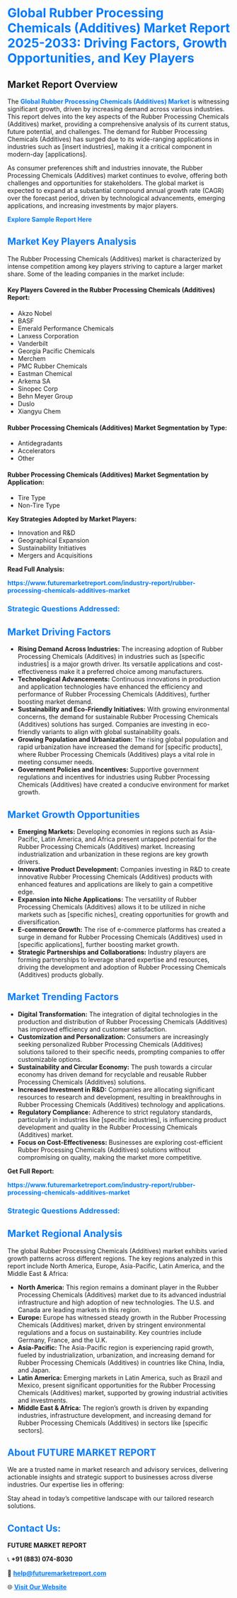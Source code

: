 <h1 style="color: #007BFF;">Global Rubber Processing Chemicals (Additives) Market Report 2025-2033: Driving Factors, Growth Opportunities, and Key Players</h1>

<section id="overview">
<h2>Market Report Overview</h2>
<p>The <a href="https://www.futuremarketreport.com/industry-report/rubber-processing-chemicals-additives-market" style="color: #007BFF; text-decoration: none;"><strong>Global Rubber Processing Chemicals (Additives) Market</strong></a> is witnessing significant growth, driven by increasing demand across various industries. This report delves into the key aspects of the Rubber Processing Chemicals (Additives) market, providing a comprehensive analysis of its current status, future potential, and challenges. The demand for Rubber Processing Chemicals (Additives) has surged due to its wide-ranging applications in industries such as [insert industries], making it a critical component in modern-day [applications].</p>
<p>As consumer preferences shift and industries innovate, the Rubber Processing Chemicals (Additives) market continues to evolve, offering both challenges and opportunities for stakeholders. The global market is expected to expand at a substantial compound annual growth rate (CAGR) over the forecast period, driven by technological advancements, emerging applications, and increasing investments by major players.</p>
</section>

<section id="overview">
<p><a href="https://www.futuremarketreport.com/request-sample/reportId=83534" style="color: #007BFF; text-decoration: none;"><strong>Explore Sample Report Here</strong></a></p>
</section>

<section id="key-players">
<h2 style="color: #007BFF;">Market Key Players Analysis</h2>
<p>The Rubber Processing Chemicals (Additives) market is characterized by intense competition among key players striving to capture a larger market share. Some of the leading companies in the market include:</p>
<h4>Key Players Covered in the Rubber Processing Chemicals (Additives) Report:</h4>
<ul><li>Akzo Nobel</li><li>BASF</li><li>Emerald Performance Chemicals</li><li>Lanxess Corporation</li><li>Vanderbilt</li><li>Georgia Pacific Chemicals</li><li>Merchem</li><li>PMC Rubber Chemicals</li><li>Eastman Chemical</li><li>Arkema SA</li><li>Sinopec Corp</li><li>Behn Meyer Group</li><li>Duslo</li><li>Xiangyu Chem</li></ul>
<h4>Rubber Processing Chemicals (Additives) Market Segmentation by Type:</h4>
<ul><li>Antidegradants</li><li>Accelerators</li><li>Other</li></ul>

<h4>Rubber Processing Chemicals (Additives) Market Segmentation by Application:</h4>
<ul><li>Tire Type</li><li>Non-Tire Type</li></ul>
<p><strong>Key Strategies Adopted by Market Players:</strong></p>
<ul>
<li>Innovation and R&D</li>
<li>Geographical Expansion</li>
<li>Sustainability Initiatives</li>
<li>Mergers and Acquisitions</li>
</ul>
</section>

<section>
<p><strong>Read Full Analysis: </strong></p><a href="https://www.futuremarketreport.com/industry-report/rubber-processing-chemicals-additives-market" style="color: #007BFF; text-decoration: none;"><strong>https://www.futuremarketreport.com/industry-report/rubber-processing-chemicals-additives-market</strong></a>
<h3 style="color: #007BFF;">Strategic Questions Addressed:</h3>
</section>

<section id="driving-factors">
<h2 style="color: #007BFF;">Market Driving Factors</h2>
<ul>
<li><strong>Rising Demand Across Industries:</strong> The increasing adoption of Rubber Processing Chemicals (Additives) in industries such as [specific industries] is a major growth driver. Its versatile applications and cost-effectiveness make it a preferred choice among manufacturers.</li>
<li><strong>Technological Advancements:</strong> Continuous innovations in production and application technologies have enhanced the efficiency and performance of Rubber Processing Chemicals (Additives), further boosting market demand.</li>
<li><strong>Sustainability and Eco-Friendly Initiatives:</strong> With growing environmental concerns, the demand for sustainable Rubber Processing Chemicals (Additives) solutions has surged. Companies are investing in eco-friendly variants to align with global sustainability goals.</li>
<li><strong>Growing Population and Urbanization:</strong> The rising global population and rapid urbanization have increased the demand for [specific products], where Rubber Processing Chemicals (Additives) plays a vital role in meeting consumer needs.</li>
<li><strong>Government Policies and Incentives:</strong> Supportive government regulations and incentives for industries using Rubber Processing Chemicals (Additives) have created a conducive environment for market growth.</li>
</ul>
</section>

<section id="growth-opportunities">
<h2 style="color: #007BFF;">Market Growth Opportunities</h2>
<ul>
<li><strong>Emerging Markets:</strong> Developing economies in regions such as Asia-Pacific, Latin America, and Africa present untapped potential for the Rubber Processing Chemicals (Additives) market. Increasing industrialization and urbanization in these regions are key growth drivers.</li>
<li><strong>Innovative Product Development:</strong> Companies investing in R&D to create innovative Rubber Processing Chemicals (Additives) products with enhanced features and applications are likely to gain a competitive edge.</li>
<li><strong>Expansion into Niche Applications:</strong> The versatility of Rubber Processing Chemicals (Additives) allows it to be utilized in niche markets such as [specific niches], creating opportunities for growth and diversification.</li>
<li><strong>E-commerce Growth:</strong> The rise of e-commerce platforms has created a surge in demand for Rubber Processing Chemicals (Additives) used in [specific applications], further boosting market growth.</li>
<li><strong>Strategic Partnerships and Collaborations:</strong> Industry players are forming partnerships to leverage shared expertise and resources, driving the development and adoption of Rubber Processing Chemicals (Additives) products globally.</li>
</ul>
</section>

<section id="trending-factors">
<h2 style="color: #007BFF;">Market Trending Factors</h2>
<ul>
<li><strong>Digital Transformation:</strong> The integration of digital technologies in the production and distribution of Rubber Processing Chemicals (Additives) has improved efficiency and customer satisfaction.</li>
<li><strong>Customization and Personalization:</strong> Consumers are increasingly seeking personalized Rubber Processing Chemicals (Additives) solutions tailored to their specific needs, prompting companies to offer customizable options.</li>
<li><strong>Sustainability and Circular Economy:</strong> The push towards a circular economy has driven demand for recyclable and reusable Rubber Processing Chemicals (Additives) solutions.</li>
<li><strong>Increased Investment in R&D:</strong> Companies are allocating significant resources to research and development, resulting in breakthroughs in Rubber Processing Chemicals (Additives) technology and applications.</li>
<li><strong>Regulatory Compliance:</strong> Adherence to strict regulatory standards, particularly in industries like [specific industries], is influencing product development and quality in the Rubber Processing Chemicals (Additives) market.</li>
<li><strong>Focus on Cost-Effectiveness:</strong> Businesses are exploring cost-efficient Rubber Processing Chemicals (Additives) solutions without compromising on quality, making the market more competitive.</li>
</ul>
</section>

<section>
<p><strong>Get Full Report: </strong></p><a href="https://www.futuremarketreport.com/industry-report/rubber-processing-chemicals-additives-market" style="color: #007BFF; text-decoration: none;"><strong>https://www.futuremarketreport.com/industry-report/rubber-processing-chemicals-additives-market</strong></a>
<h3 style="color: #007BFF;">Strategic Questions Addressed:</h3>
</section>


<section id="regional-analysis">
<h2 style="color: #007BFF;">Market Regional Analysis</h2>
<p>The global Rubber Processing Chemicals (Additives) market exhibits varied growth patterns across different regions. The key regions analyzed in this report include North America, Europe, Asia-Pacific, Latin America, and the Middle East & Africa:</p>
<ul>
<li><strong>North America:</strong> This region remains a dominant player in the Rubber Processing Chemicals (Additives) market due to its advanced industrial infrastructure and high adoption of new technologies. The U.S. and Canada are leading markets in this region.</li>
<li><strong>Europe:</strong> Europe has witnessed steady growth in the Rubber Processing Chemicals (Additives) market, driven by stringent environmental regulations and a focus on sustainability. Key countries include Germany, France, and the U.K.</li>
<li><strong>Asia-Pacific:</strong> The Asia-Pacific region is experiencing rapid growth, fueled by industrialization, urbanization, and increasing demand for Rubber Processing Chemicals (Additives) in countries like China, India, and Japan.</li>
<li><strong>Latin America:</strong> Emerging markets in Latin America, such as Brazil and Mexico, present significant opportunities for the Rubber Processing Chemicals (Additives) market, supported by growing industrial activities and investments.</li>
<li><strong>Middle East & Africa:</strong> The region’s growth is driven by expanding industries, infrastructure development, and increasing demand for Rubber Processing Chemicals (Additives) in sectors like [specific sectors].</li>
</ul>
</section>

<footer>
<h2 style="color: #007BFF;">About FUTURE MARKET REPORT</h2>
<p>We are a trusted name in market research and advisory services, delivering actionable insights and strategic support to businesses across diverse industries. Our expertise lies in offering:</p>

<p>Stay ahead in today’s competitive landscape with our tailored research solutions.</p>

<h2 style="color: #007BFF;">Contact Us:</h2>
<p><strong>FUTURE MARKET REPORT</strong></p>
<p>📞 <strong>+91 (883) 074-8030</strong></p>
<p>📧 <strong><a href="mailto:help@futuremarketreport.com" style="color: #007BFF;">help@futuremarketreport.com</a></strong></p>
<p>🌐 <strong><a href="https://www.futuremarketreport.com/" style="color: #007BFF;">Visit Our Website</a></strong></p>
</footer>